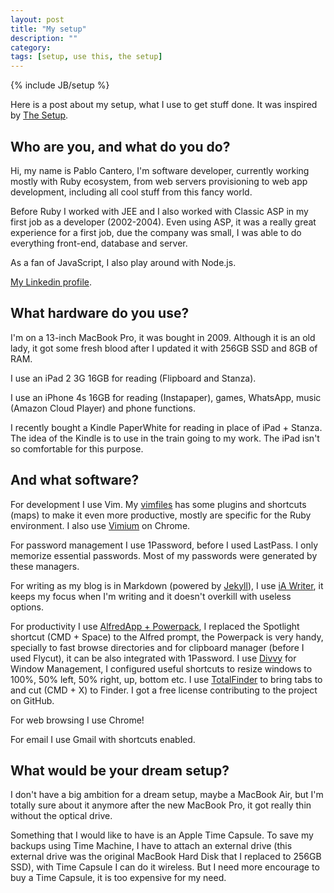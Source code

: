 ```yaml
---
layout: post
title: "My setup"
description: ""
category: 
tags: [setup, use this, the setup]
---
```

{% include JB/setup %}


Here is a post about my setup, what I use to get stuff done. It was inspired by [The Setup](http://usesthis.com/).

## Who are you, and what do you do?

Hi, my name is Pablo Cantero, I'm software developer, currently working mostly with Ruby ecosystem, from web servers provisioning to web app development, including all cool stuff from this fancy world.

Before Ruby I worked with JEE and I also worked with Classic ASP in my first job as a developer (2002-2004). Even using ASP, it was a really great experience for a first job, due the company was small, I was able to do everything front-end, database and server.

As a fan of JavaScript, I also play around with Node.js.

[My Linkedin profile](http://br.linkedin.com/in/pablocantero/).

## What hardware do you use?

I'm on a 13-inch MacBook Pro, it was bought in 2009. Although it is an old lady, it got some fresh blood after I updated it with 256GB SSD and 8GB of RAM.

I use an iPad 2 3G 16GB for reading (Flipboard and Stanza).

I use an iPhone 4s 16GB for reading (Instapaper), games, WhatsApp, music (Amazon Cloud Player) and phone functions.

I recently bought a Kindle PaperWhite for reading in place of iPad + Stanza. The idea of the Kindle is to use in the train going to my work. The iPad isn't so comfortable for this purpose.

## And what software?

For development I use Vim. My [vimfiles](https://github.com/phstc/vimfiles) has some plugins and shortcuts (maps) to make it even more productive, mostly are specific for the Ruby environment. I also use [Vimium](https://chrome.google.com/webstore/detail/vimium/dbepggeogbaibhgnhhndojpepiihcmeb) on Chrome.

For password management I use 1Password, before I used LastPass.   I only memorize essential passwords. Most of my passwords were generated by these managers.

For writing as my blog is in Markdown (powered by [Jekyll](https://github.com/mojombo/jekyll)), I use [iA Writer](http://www.iawriter.com/), it keeps my focus when I'm writing and it doesn't overkill with useless options.

For productivity I use [AlfredApp + Powerpack](http://www.alfredapp.com/powerpack/), I replaced the Spotlight shortcut (CMD + Space) to the Alfred prompt, the Powerpack is very handy, specially to fast browse directories and for clipboard manager (before I used Flycut), it can be also integrated with 1Password. I use [Divvy](http://mizage.com/divvy/) for Window Management, I configured useful shortcuts to resize windows to 100%, 50% left, 50% right, up, bottom etc. I use [TotalFinder](http://totalfinder.binaryage.com/) to bring tabs to and cut (CMD + X) to Finder. I got a free license contributing to the project on GitHub.

For web browsing I use Chrome!

For email I use Gmail with shortcuts enabled.

## What would be your dream setup?

I don't have a big ambition for a dream setup, maybe a MacBook Air, but I'm totally sure about it anymore after the new MacBook Pro, it got really thin without the optical drive. 

Something that I would like to have is an Apple Time Capsule. To save my backups using Time Machine, I have to attach an external drive (this external drive was the original MacBook Hard Disk that I replaced to 256GB SSD), with Time Capsule I can do it wireless. But I need more encourage to buy a Time Capsule, it is too expensive for my need.